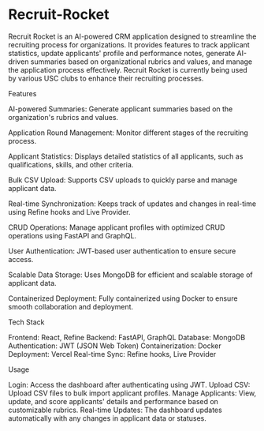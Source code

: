 
# Recruit-Rocket

Recruit Rocket is an AI-powered CRM application designed to streamline the recruiting process for organizations. It provides features to track applicant statistics, update applicants' profile and performance notes, generate AI-driven summaries based on organizational rubrics and values, and manage the application process effectively. Recruit Rocket is currently being used by various USC clubs to enhance their recruiting processes.

Features

AI-powered Summaries: Generate applicant summaries based on the organization's rubrics and values.

Application Round Management: Monitor different stages of the recruiting process.

Applicant Statistics: Displays detailed statistics of all applicants, such as qualifications, skills, and other criteria.

Bulk CSV Upload: Supports CSV uploads to quickly parse and manage applicant data.

Real-time Synchronization: Keeps track of updates and changes in real-time using Refine hooks and Live Provider.

CRUD Operations: Manage applicant profiles with optimized CRUD operations using FastAPI and GraphQL.

User Authentication: JWT-based user authentication to ensure secure access.

Scalable Data Storage: Uses MongoDB for efficient and scalable storage of applicant data.

Containerized Deployment: Fully containerized using Docker to ensure smooth collaboration and deployment.

Tech Stack

Frontend: React, Refine
Backend: FastAPI, GraphQL
Database: MongoDB
Authentication: JWT (JSON Web Token)
Containerization: Docker
Deployment: Vercel
Real-time Sync: Refine hooks, Live Provider

Usage

Login: Access the dashboard after authenticating using JWT.
Upload CSV: Upload CSV files to bulk import applicant profiles.
Manage Applicants: View, update, and score applicants' details and performance based on customizable rubrics.
Real-time Updates: The dashboard updates automatically with any changes in applicant data or statuses.
